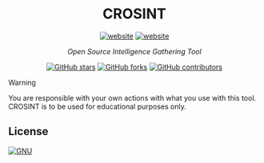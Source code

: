 <h1 align="center">CROSINT</h1>
<div class="heading" align="center">
  <div class="links">
    <a href="www.linkedin.com/in/colin-rob"><img src="https://img.shields.io/badge/LinkedIn-blue?logo=linkedin" alt="website"/></a>
    <a href="www.github.com/crobinson-dev"><img src="https://img.shields.io/badge/Github-white?logo=github&logoColor=000000" alt="website"/></a>
  </div>
  
  <i>Open Source Intelligence Gathering Tool</i>

  [![GitHub stars](https://img.shields.io/github/stars/itsb1ng/bingbot.svg?color=pink)](https://github.com/crobinson-dev/CROSINT/main)
  [![GitHub forks](https://img.shields.io/github/forks/itsb1ng/bingbot.svg?color=pink)](https://github.com/crobinson-dev/CROSINT/main)
  [![GitHub contributors](https://img.shields.io/github/contributors/itsb1ng/bingbot.svg?color=pink)](https://github.com/crobinson-dev/CROSINT/main)
</div>

> [!WARNING]
> You are responsible with your own actions with what you use with this tool. CROSINT is to be used for educational purposes only.

## License

[![GNU](https://licensebuttons.net/p/zero/1.0/88x31.png)](https://creativecommons.org/publicdomain/zero/1.0/)
